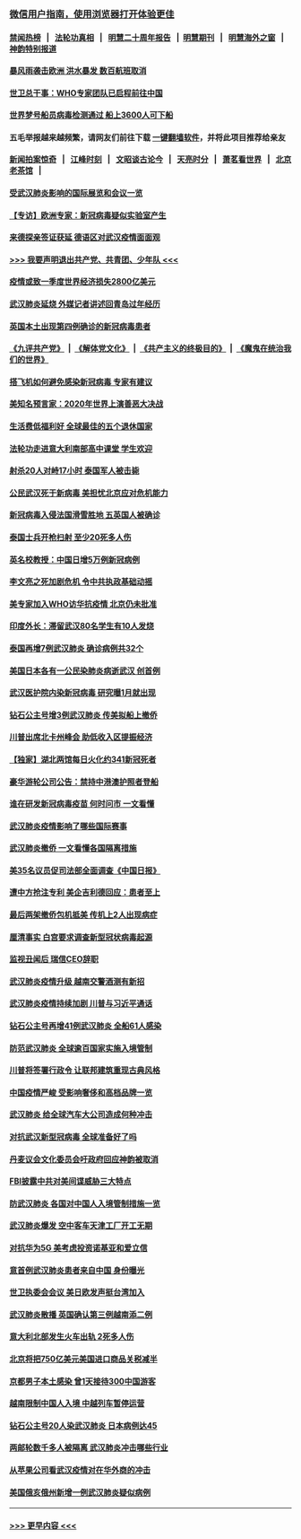 ### [微信用户指南，使用浏览器打开体验更佳](https://github.com/gfw-breaker/banned-news1/blob/master/indexes/wechat-guide.md?t=0)
#### [禁闻热榜](热点新闻.md?t=0)  &nbsp;&nbsp;|&nbsp;&nbsp; [法轮功真相](https://github.com/gfw-breaker/truth/blob/master/README.md?t=0) &nbsp;&nbsp;|&nbsp;&nbsp; [明慧二十周年报告](https://github.com/gfw-breaker/mh-reports/blob/master/README.md?t=0) &nbsp;&nbsp;|&nbsp;&nbsp;[明慧期刊](https://github.com/gfw-breaker/mh-qikan) &nbsp;&nbsp;|&nbsp;&nbsp; [明慧海外之窗](https://github.com/gfw-breaker/mh-news/blob/master/README.md?t=0) &nbsp;&nbsp;|&nbsp;&nbsp; [神韵特别报道](https://github.com/gfw-breaker/mh-news/blob/master/shenyun.md?t=0)
#### [暴风雨袭击欧洲 洪水暴发 数百航班取消](../pages/nsc418/n11856453.md?t=02100922) 
#### [世卫总干事：WHO专家团队已启程前往中国](../pages/nsc418/n11856612.md?t=02100922) 
#### [世界梦号船员病毒检测通过 船上3600人可下船](../pages/nsc418/n11856520.md?t=02100922) 
#### 五毛举报越来越频繁，请网友们前往下载 [一键翻墙软件](https://github.com/gfw-breaker/ssr-accounts)，并将此项目推荐给亲友
#### [新闻拍案惊奇](https://github.com/gfw-breaker/banned-news1/blob/master/pages/link4.md) &nbsp;&nbsp;|&nbsp;&nbsp; [江峰时刻](https://github.com/gfw-breaker/banned-news1/blob/master/pages/link4.md) &nbsp;&nbsp;|&nbsp;&nbsp; [文昭谈古论今](https://github.com/gfw-breaker/banned-news1/blob/master/pages/link4.md) &nbsp;&nbsp;|&nbsp;&nbsp; [天亮时分](https://github.com/gfw-breaker/banned-news1/blob/master/pages/link4.md) &nbsp;&nbsp;|&nbsp;&nbsp; [萧茗看世界](https://github.com/gfw-breaker/banned-news1/blob/master/pages/link4.md) &nbsp;&nbsp;|&nbsp;&nbsp; [北京老茶馆](https://github.com/gfw-breaker/banned-news1/blob/master/pages/link4.md) &nbsp;&nbsp;|&nbsp;&nbsp; 
#### [受武汉肺炎影响的国际展览和会议一览](../pages/nsc418/n11856420.md?t=02100922) 
#### [【专访】欧洲专家：新冠病毒疑似实验室产生](../pages/nsc418/n11856378.md?t=02100922) 
#### [来德探亲签证获延 德语区对武汉疫情面面观](../pages/nsc418/n11856283.md?t=02100922) 
#### [>>> 我要声明退出共产党、共青团、少年队 <<<](https://github.com/begood0513/goodnews/blob/master/quit/letter.md) 
#### [疫情或致一季度世界经济损失2800亿美元](../pages/nsc418/n11855639.md?t=02100922) 
#### [武汉肺炎延烧 外媒记者讲述回青岛过年经历](../pages/nsc418/n11856159.md?t=02100922) 
#### [英国本土出现第四例确诊的新冠病毒患者](../pages/nsc418/n11855930.md?t=02100922) 
#### [《九评共产党》](https://github.com/begood0513/9ping.md/blob/master/README.md) &nbsp;|&nbsp; [《解体党文化》](../../../../jtdwh.md/blob/master/README.md)  &nbsp;|&nbsp; [《共产主义的终极目的》](../../../../gczydzjmd.md/blob/master/README.md) &nbsp;|&nbsp; [《魔鬼在统治我们的世界》](../../../../mgztzwmdsj.md/blob/master/README.md) 
#### [搭飞机如何避免感染新冠病毒 专家有建议](../pages/nsc418/n11853427.md?t=02100922) 
#### [美知名预言家：2020年世界上演善恶大决战](../pages/nsc418/n11855418.md?t=02100922) 
#### [生活费低福利好 全球最佳的五个退休国家](../pages/nsc418/n11848347.md?t=02100922) 
#### [法轮功走进意大利南部高中课堂 学生欢迎](../pages/nsc418/n11853859.md?t=02100922) 
#### [射杀20人对峙17小时 泰国军人被击毙](../pages/nsc418/n11854869.md?t=02100922) 
#### [公民武汉死于新病毒 美担忧北京应对危机能力](../pages/nsc418/n11854331.md?t=02100922) 
#### [新冠病毒入侵法国滑雪胜地 五英国人被确诊](../pages/nsc418/n11854307.md?t=02100922) 
#### [泰国士兵开枪扫射 至少20死多人伤](../pages/nsc418/n11854276.md?t=02100922) 
#### [英名校教授：中国日增5万例新冠病例](../pages/nsc418/n11854174.md?t=02100922) 
#### [李文亮之死加剧危机 令中共执政基础动摇](../pages/nsc418/n11854003.md?t=02100922) 
#### [美专家加入WHO访华抗疫情 北京仍未批准](../pages/nsc418/n11854043.md?t=02100922) 
#### [印度外长：滞留武汉80名学生有10人发烧](../pages/nsc418/n11853821.md?t=02100922) 
#### [泰国再增7例武汉肺炎 确诊病例共32个](../pages/nsc418/n11853808.md?t=02100922) 
#### [美国日本各有一公民染肺炎病逝武汉 创首例](../pages/nsc418/n11853509.md?t=02100922) 
#### [武汉医护院内染新冠病毒 研究曝1月就出现](../pages/nsc418/n11852928.md?t=02100922) 
#### [钻石公主号增3例武汉肺炎 传美拟船上撤侨](../pages/nsc418/n11853240.md?t=02100922) 
#### [川普出席北卡州峰会 助低收入区提振经济](../pages/nsc418/n11853232.md?t=02100922) 
#### [【独家】湖北两馆每日火化约341新冠死者](../pages/nsc418/n11845444.md?t=02100922) 
#### [豪华游轮公司公告：禁持中港澳护照者登船](../pages/nsc418/n11852761.md?t=02100922) 
#### [谁在研发新冠病毒疫苗 何时问市 一文看懂](../pages/nsc418/n11852840.md?t=02100922) 
#### [武汉肺炎疫情影响了哪些国际赛事](../pages/nsc418/n11852441.md?t=02100922) 
#### [武汉肺炎撤侨 一文看懂各国隔离措施](../pages/nsc418/n11844216.md?t=02100922) 
#### [美35名议员促司法部全面调查《中国日报》](../pages/nsc418/n11852435.md?t=02100922) 
#### [遭中方抢注专利 美企吉利德回应：患者至上](../pages/nsc418/n11852037.md?t=02100922) 
#### [最后两架撤侨包机抵美 传机上2人出现病症](../pages/nsc418/n11852173.md?t=02100922) 
#### [厘清事实 白宫要求调查新型冠状病毒起源](../pages/nsc418/n11852106.md?t=02100922) 
#### [监视丑闻后 瑞信CEO辞职](../pages/nsc418/n11852127.md?t=02100922) 
#### [武汉肺炎疫情升级 越南交警酒测有新招](../pages/nsc418/n11851632.md?t=02100922) 
#### [武汉肺炎疫情持续加剧 川普与习近平通话](../pages/nsc418/n11851613.md?t=02100922) 
#### [钻石公主号再增41例武汉肺炎 全船61人感染](../pages/nsc418/n11850401.md?t=02100922) 
#### [防范武汉肺炎 全球逾百国家实施入境管制](../pages/nsc418/n11850557.md?t=02100922) 
#### [川普将签署行政令 让联邦建筑重现古典风格](../pages/nsc418/n11850654.md?t=02100922) 
#### [中国疫情严峻 受影响奢侈和高档品牌一览](../pages/nsc418/n11850319.md?t=02100922) 
#### [武汉肺炎 给全球汽车大公司造成何种冲击](../pages/nsc418/n11850056.md?t=02100922) 
#### [对抗武汉新型冠病毒 全球准备好了吗](../pages/nsc418/n11850142.md?t=02100922) 
#### [丹麦议会文化委员会吁政府回应神韵被取消](../pages/nsc418/n11849312.md?t=02100922) 
#### [FBI披露中共对美间谍威胁三大特点](../pages/nsc418/n11849700.md?t=02100922) 
#### [防武汉肺炎 各国对中国人入境管制措施一览](../pages/nsc418/n11838726.md?t=02100922) 
#### [武汉肺炎爆发 空中客车天津工厂开工无期](../pages/nsc418/n11849634.md?t=02100922) 
#### [对抗华为5G 美考虑投资诺基亚和爱立信](../pages/nsc418/n11849510.md?t=02100922) 
#### [意首例武汉肺炎患者来自中国 身份曝光](../pages/nsc418/n11849454.md?t=02100922) 
#### [世卫执委会会议 美日欧发声挺台湾加入](../pages/nsc418/n11849433.md?t=02100922) 
#### [武汉肺炎散播 英国确认第三例越南添二例](../pages/nsc418/n11849439.md?t=02100922) 
#### [意大利北部发生火车出轨 2死多人伤](../pages/nsc418/n11848999.md?t=02100922) 
#### [北京将把750亿美元美国进口商品关税减半](../pages/nsc418/n11848896.md?t=02100922) 
#### [京都男子本土感染 曾1天接待300中国游客](../pages/nsc418/n11848641.md?t=02100922) 
#### [越南限制中国人入境 中越列车暂停运营](../pages/nsc418/n11847844.md?t=02100922) 
#### [钻石公主号20人染武汉肺炎 日本病例达45](../pages/nsc418/n11847823.md?t=02100922) 
#### [两邮轮数千多人被隔离 武汉肺炎冲击哪些行业](../pages/nsc418/n11847456.md?t=02100922) 
#### [从苹果公司看武汉疫情对在华外商的冲击](../pages/nsc418/n11847586.md?t=02100922) 
#### [美国俄亥俄州新增一例武汉肺炎疑似病例](../pages/nsc418/n11847714.md?t=02100922) 

----
#### [ >>> 更早内容 <<< ](../indexes/nsc418-earlier.md)
